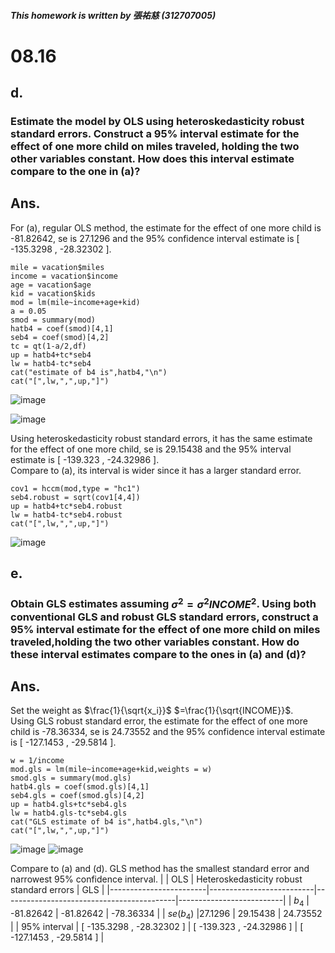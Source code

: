 ##### This homework is written by 張祐慈 (312707005)
# 08.16
## d.
### Estimate the model by OLS using heteroskedasticity robust standard errors. Construct a 95% interval estimate for the effect of one more child on miles traveled, holding the two other variables constant. How does this interval estimate compare to the one in (a)?
## Ans.
For (a), regular OLS method, the estimate for the effect of one more child is -81.82642, se is 27.1296 and the 95% confidence interval estimate is  [ -135.3298 , -28.32302 ].
```
mile = vacation$miles
income = vacation$income
age = vacation$age
kid = vacation$kids
mod = lm(mile~income+age+kid)
a = 0.05
smod = summary(mod)
hatb4 = coef(smod)[4,1]
seb4 = coef(smod)[4,2]
tc = qt(1-a/2,df)
up = hatb4+tc*seb4
lw = hatb4-tc*seb4
cat("estimate of b4 is",hatb4,"\n")
cat("[",lw,",",up,"]")
```
![image](https://github.com/HWTeng-Course/202402-Financial-Econometrics/assets/161786886/d39b64f2-52c9-4259-96b1-ca119f48c276)

![image](https://github.com/HWTeng-Course/202402-Financial-Econometrics/assets/161786886/18a890b6-7ac1-4339-8482-9fbdd0be52ce)

Using heteroskedasticity robust standard errors, it has the same estimate for the effect of one more child, se is 29.15438 and the 95% interval estimate is [ -139.323 , -24.32986 ].  
Compare to (a), its interval is wider since it has a larger standard error.
```
cov1 = hccm(mod,type = "hc1")
seb4.robust = sqrt(cov1[4,4])
up = hatb4+tc*seb4.robust
lw = hatb4-tc*seb4.robust
cat("[",lw,",",up,"]")
```
![image](https://github.com/HWTeng-Course/202402-Financial-Econometrics/assets/161786886/a5f518b4-7c8c-4bfb-93a1-d2027d4c48e5)
## e.
### Obtain GLS estimates assuming $σ^2= σ^2INCOME^2$. Using both conventional GLS and robust GLS standard errors, construct a 95% interval estimate for the effect of one more child on miles traveled,holding the two other variables constant. How do these interval estimates compare to the ones in (a) and (d)?
## Ans.
Set the weight as $\frac{1}{\sqrt{x_i}}$ $=\frac{1}{\sqrt{INCOME}}$.  
Using GLS robust standard error, the estimate for the effect of one more child is -78.36334, se is 24.73552 and the 95% confidence interval estimate is  [ -127.1453 , -29.5814 ].
```
w = 1/income
mod.gls = lm(mile~income+age+kid,weights = w)
smod.gls = summary(mod.gls)
hatb4.gls = coef(smod.gls)[4,1]
seb4.gls = coef(smod.gls)[4,2]
up = hatb4.gls+tc*seb4.gls
lw = hatb4.gls-tc*seb4.gls
cat("GLS estimate of b4 is",hatb4.gls,"\n")
cat("[",lw,",",up,"]")
```
![image](https://github.com/HWTeng-Course/202402-Financial-Econometrics/assets/161786886/18cefd43-8c9b-49cb-8b15-8499c4536560)
![image](https://github.com/HWTeng-Course/202402-Financial-Econometrics/assets/161786886/87d84e8a-31ec-4a09-acc5-8d734e5fbb44)

Compare to (a) and (d). GLS method has the smallest standard error and narrowest 95% confidence interval.
|                        | OLS                      | Heteroskedasticity robust standard errors | GLS                      |
|------------------------|--------------------------|-------------------------------------------|--------------------------|
|  $b_4$                |  -81.82642                | -81.82642                                 | -78.36334                |
| $se(b_4)$             |27.1296                 | 29.15438                                   | 24.73552                 |
| 95% interval  | [ -135.3298 , -28.32302 ] | [ -139.323 , -24.32986 ]                  | [ -127.1453 , -29.5814 ] |
